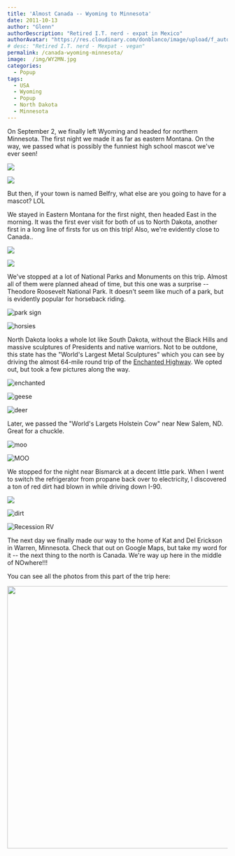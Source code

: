 ```yaml
---
title: 'Almost Canada -- Wyoming to Minnesota'
date: 2011-10-13
author: "Glenn"
authorDescription: "Retired I.T. nerd - expat in Mexico"
authorAvatar: "https://res.cloudinary.com/donblanco/image/upload/f_auto,q_auto/Vagabondians/avatar-small.png"
# desc: "Retired I.T. nerd - Mexpat - vegan"
permalink: /canada-wyoming-minnesota/
image:  /img/WY2MN.jpg
categories:
  - Popup
tags:
  - USA
  - Wyoming
  - Popup
  - North Dakota
  - Minnesota
---
```

On September 2, we finally left Wyoming and headed for northern Minnesota. The first night we made it as far as eastern Montana. On the way, we passed what is possibly the funniest high school mascot we've ever seen!

![](https://live.staticflickr.com/65535/46964127125_5429d948fe_c.jpg)

![](https://live.staticflickr.com/65535/46964129455_79426723ca_c.jpg)

But then, if your town is named Belfry, what else are you going to have for a mascot? LOL

We stayed in Eastern Montana for the first night, then headed East in the morning. It was the first ever visit for both of us to North Dakota, another first in a long line of firsts for us on this trip! Also, we're evidently close to Canada..

![](https://live.staticflickr.com/65535/47858261242_498542828a_c.jpg)

![](https://live.staticflickr.com/65535/47858234382_39609ca94d_n.jpg)

We've stopped at a lot of National Parks and Monuments on this trip. Almost all of them were planned ahead of time, but this one was a surprise -- Theodore Roosevelt National Park. It doesn't seem like much of a park, but is evidently popular for horseback riding.

![park sign](https://live.staticflickr.com/65535/46995126435_c370033a70_c.jpg)

![horsies](https://live.staticflickr.com/65535/47911100811_df359bb486_c.jpg)

North Dakota looks a whole lot like South Dakota, without the Black Hills and massive sculptures of Presidents and native warriors. Not to be outdone, this state has the "World's Largest Metal Sculptures" which you can see by driving the almost 64-mile round trip of the [Enchanted Highway](https://www.enchantedhighway.net/). We opted out, but took a few pictures along the way.

![enchanted](https://live.staticflickr.com/65535/40943694463_cde768439f_c.jpg)

![geese](https://live.staticflickr.com/65535/47910278311_fafed552fa_c.jpg)

![deer](https://live.staticflickr.com/65535/47120950564_6f38a22e36_c.jpg)

Later, we passed the "World's Largets Holstein Cow" near New Salem, ND. Great for a chuckle.

![moo](https://live.staticflickr.com/65535/47120933624_80cbf49afc_c.jpg)

![MOO](https://live.staticflickr.com/65535/40943671263_f31ef517f1_c.jpg)

We stopped for the night near Bismarck at a decent little park. When I went to switch the refrigerator from propane back over to electricity, I discovered a ton of red dirt had blown in while driving down I-90.

![](https://live.staticflickr.com/65535/47859155612_2f91e8853e_c.jpg)

![dirt](https://live.staticflickr.com/65535/40944548333_6946a5ddf5_c.jpg)

![Recession RV](https://live.staticflickr.com/65535/47859153442_1a414a15a0_c.jpg)

The next day we finally made our way to the home of Kat and Del Erickson in Warren, Minnesota. Check that out on Google Maps, but take my word for it -- the next thing to the north is Canada. We're way up here in the middle of NOwhere!!!

You can see all the photos from this part of the trip here:

<a data-flickr-embed="true" data-header="true" data-footer="true"  href="https://www.flickr.com/photos/vagabondians/albums/72157707229462771" title="North Dakota - 2011"><img alt="" src="https://live.staticflickr.com/65535/47858234382_39609ca94d_c.jpg" width="800" height="600" alt="North Dakota - 2011"></a><script async src="//embedr.flickr.com/assets/client-code.js" charset="utf-8"></script>